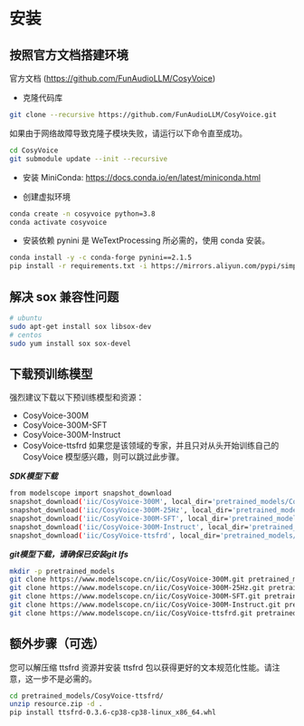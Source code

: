 # 安装

## 按照官方文档搭建环境
官方文档 (https://github.com/FunAudioLLM/CosyVoice)

- 克隆代码库
``` sh
git clone --recursive https://github.com/FunAudioLLM/CosyVoice.git
```
如果由于网络故障导致克隆子模块失败，请运行以下命令直至成功。
``` sh
cd CosyVoice
git submodule update --init --recursive
```

- 安装 MiniConda: https://docs.conda.io/en/latest/miniconda.html

- 创建虚拟环境
``` sh
conda create -n cosyvoice python=3.8
conda activate cosyvoice
```

- 安装依赖
pynini 是 WeTextProcessing 所必需的，使用 conda 安装。
``` sh
conda install -y -c conda-forge pynini==2.1.5
pip install -r requirements.txt -i https://mirrors.aliyun.com/pypi/simple/ --trusted-host=mirrors.aliyun.com
```

## 解决 sox 兼容性问题
``` sh
# ubuntu
sudo apt-get install sox libsox-dev
# centos
sudo yum install sox sox-devel
```

## 下载预训练模型
强烈建议下载以下预训练模型和资源：
- CosyVoice-300M
- CosyVoice-300M-SFT
- CosyVoice-300M-Instruct
- CosyVoice-ttsfrd
如果您是该领域的专家，并且只对从头开始训练自己的 CosyVoice 模型感兴趣，则可以跳过此步骤。

***SDK模型下载***
``` sh
from modelscope import snapshot_download
snapshot_download('iic/CosyVoice-300M', local_dir='pretrained_models/CosyVoice-300M')
snapshot_download('iic/CosyVoice-300M-25Hz', local_dir='pretrained_models/CosyVoice-300M-25Hz')
snapshot_download('iic/CosyVoice-300M-SFT', local_dir='pretrained_models/CosyVoice-300M-SFT')
snapshot_download('iic/CosyVoice-300M-Instruct', local_dir='pretrained_models/CosyVoice-300M-Instruct')
snapshot_download('iic/CosyVoice-ttsfrd', local_dir='pretrained_models/CosyVoice-ttsfrd')
```

***git模型下载，请确保已安装git lfs***
``` sh
mkdir -p pretrained_models
git clone https://www.modelscope.cn/iic/CosyVoice-300M.git pretrained_models/CosyVoice-300M
git clone https://www.modelscope.cn/iic/CosyVoice-300M-25Hz.git pretrained_models/CosyVoice-300M-25Hz
git clone https://www.modelscope.cn/iic/CosyVoice-300M-SFT.git pretrained_models/CosyVoice-300M-SFT
git clone https://www.modelscope.cn/iic/CosyVoice-300M-Instruct.git pretrained_models/CosyVoice-300M-Instruct
git clone https://www.modelscope.cn/iic/CosyVoice-ttsfrd.git pretrained_models/CosyVoice-ttsfrd
```

## 额外步骤（可选）
您可以解压缩 ttsfrd 资源并安装 ttsfrd 包以获得更好的文本规范化性能。请注意，这一步不是必需的。

``` sh
cd pretrained_models/CosyVoice-ttsfrd/
unzip resource.zip -d .
pip install ttsfrd-0.3.6-cp38-cp38-linux_x86_64.whl
```
